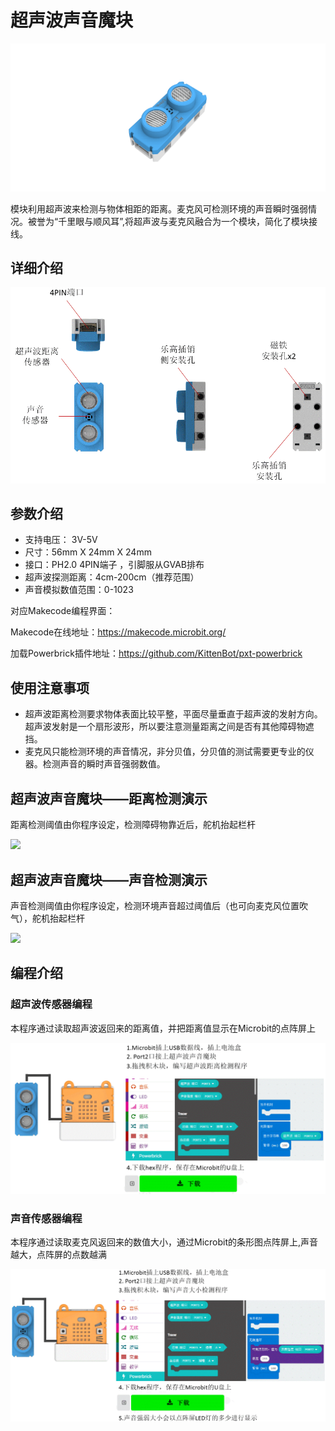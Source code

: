 # 超声波声音魔块

![](./images/06_04.png)

模块利用超声波来检测与物体相距的距离。麦克风可检测环境的声音瞬时强弱情况。被誉为“千里眼与顺风耳”,将超声波与麦克风融合为一个模块，简化了模块接线。

## 详细介绍

![](./images/06_01.png)

## 参数介绍

- 支持电压： 3V-5V
- 尺寸：56mm X 24mm X 24mm
- 接口：PH2.0 4PIN端子 ，引脚服从GVAB排布
- 超声波探测距离：4cm-200cm（推荐范围）
- 声音模拟数值范围：0-1023

对应Makecode编程界面：

Makecode在线地址：https://makecode.microbit.org/

加载Powerbrick插件地址：https://github.com/KittenBot/pxt-powerbrick


## 使用注意事项

- 超声波距离检测要求物体表面比较平整，平面尽量垂直于超声波的发射方向。超声波发射是一个扇形波形，所以要注意测量距离之间是否有其他障碍物遮挡。
- 麦克风只能检测环境的声音情况，非分贝值，分贝值的测试需要更专业的仪器。检测声音的瞬时声音强弱数值。

## 超声波声音魔块——距离检测演示

距离检测阈值由你程序设定，检测障碍物靠近后，舵机抬起栏杆

![](./images/IMG_2577.GIF)

## 超声波声音魔块——声音检测演示

声音检测阈值由你程序设定，检测环境声音超过阈值后（也可向麦克风位置吹气），舵机抬起栏杆

![](./images/IMG_2576.GIF)

## 编程介绍

### 超声波传感器编程

本程序通过读取超声波返回来的距离值，并把距离值显示在Microbit的点阵屏上

![](./images/06_02.png)

### 声音传感器编程

本程序通过读取麦克风返回来的数值大小，通过Microbit的条形图点阵屏上,声音越大，点阵屏的点数越满

![](./images/06_03.png)


